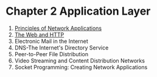 # Chapter 2 Application Layer

1. [Principles of Network Applications](1_principles_of_network_applications/README.md)
2. [The Web and HTTP](2_the_web_and_http/README.md)
3. Electronic Mail in the Internet
4. DNS-The Internet's Directory Service
5. Peer-to-Peer File Distribution
6. Video Streaming and Content Distribution Networks
7. Socket Programming: Creating Network Applications